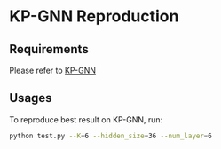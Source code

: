 # KP-GNN Reproduction

## Requirements

Please refer to [KP-GNN](https://github.com/JiaruiFeng/KP-GNN)

## Usages

To reproduce best result on KP-GNN, run:

```bash
python test.py --K=6 --hidden_size=36 --num_layer=6
```